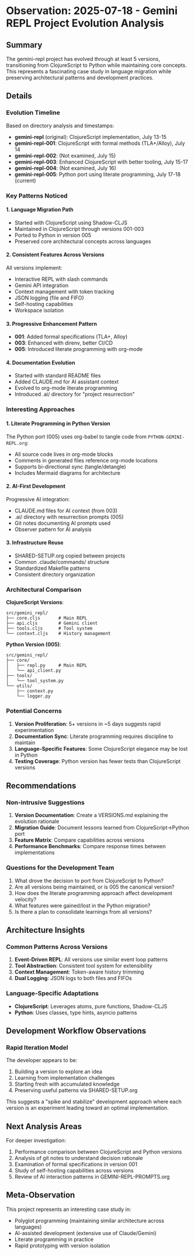 # Observation: 2025-07-18 - Gemini REPL Project Evolution Analysis

## Summary
The gemini-repl project has evolved through at least 5 versions, transitioning from ClojureScript to Python while maintaining core concepts. This represents a fascinating case study in language migration while preserving architectural patterns and development practices.

## Details

### Evolution Timeline
Based on directory analysis and timestamps:
- **gemini-repl** (original): ClojureScript implementation, July 13-15
- **gemini-repl-001**: ClojureScript with formal methods (TLA+/Alloy), July 14
- **gemini-repl-002**: (Not examined, July 15)
- **gemini-repl-003**: Enhanced ClojureScript with better tooling, July 15-17
- **gemini-repl-004**: (Not examined, July 16)
- **gemini-repl-005**: Python port using literate programming, July 17-18 (current)

### Key Patterns Noticed

#### 1. **Language Migration Path**
- Started with ClojureScript using Shadow-CLJS
- Maintained in ClojureScript through versions 001-003
- Ported to Python in version 005
- Preserved core architectural concepts across languages

#### 2. **Consistent Features Across Versions**
All versions implement:
- Interactive REPL with slash commands
- Gemini API integration
- Context management with token tracking
- JSON logging (file and FIFO)
- Self-hosting capabilities
- Workspace isolation

#### 3. **Progressive Enhancement Pattern**
- **001**: Added formal specifications (TLA+, Alloy)
- **003**: Enhanced with direnv, better CI/CD
- **005**: Introduced literate programming with org-mode

#### 4. **Documentation Evolution**
- Started with standard README files
- Added CLAUDE.md for AI assistant context
- Evolved to org-mode literate programming
- Introduced .ai/ directory for "project resurrection"

### Interesting Approaches

#### 1. **Literate Programming in Python Version**
The Python port (005) uses org-babel to tangle code from `PYTHON-GEMINI-REPL.org`:
- All source code lives in org-mode blocks
- Comments in generated files reference org-mode locations
- Supports bi-directional sync (tangle/detangle)
- Includes Mermaid diagrams for architecture

#### 2. **AI-First Development**
Progressive AI integration:
- CLAUDE.md files for AI context (from 003)
- .ai/ directory with resurrection prompts (005)
- Git notes documenting AI prompts used
- Observer pattern for AI analysis

#### 3. **Infrastructure Reuse**
- SHARED-SETUP.org copied between projects
- Common .claude/commands/ structure
- Standardized Makefile patterns
- Consistent directory organization

### Architectural Comparison

**ClojureScript Versions**:
```
src/gemini_repl/
├── core.cljs       # Main REPL
├── api.cljs        # Gemini client
├── tools.cljs      # Tool system
└── context.cljs    # History management
```

**Python Version (005)**:
```
src/gemini_repl/
├── core/
│   ├── repl.py     # Main REPL
│   └── api_client.py
├── tools/
│   └── tool_system.py
└── utils/
    ├── context.py
    └── logger.py
```

### Potential Concerns

1. **Version Proliferation**: 5+ versions in ~5 days suggests rapid experimentation
2. **Documentation Sync**: Literate programming requires discipline to maintain
3. **Language-Specific Features**: Some ClojureScript elegance may be lost in Python
4. **Testing Coverage**: Python version has fewer tests than ClojureScript versions

## Recommendations

### Non-intrusive Suggestions

1. **Version Documentation**: Create a VERSIONS.md explaining the evolution rationale
2. **Migration Guide**: Document lessons learned from ClojureScript→Python port
3. **Feature Matrix**: Compare capabilities across versions
4. **Performance Benchmarks**: Compare response times between implementations

### Questions for the Development Team

1. What drove the decision to port from ClojureScript to Python?
2. Are all versions being maintained, or is 005 the canonical version?
3. How does the literate programming approach affect development velocity?
4. What features were gained/lost in the Python migration?
5. Is there a plan to consolidate learnings from all versions?

## Architecture Insights

### Common Patterns Across Versions
1. **Event-Driven REPL**: All versions use similar event loop patterns
2. **Tool Abstraction**: Consistent tool system for extensibility
3. **Context Management**: Token-aware history trimming
4. **Dual Logging**: JSON logs to both files and FIFOs

### Language-Specific Adaptations
- **ClojureScript**: Leverages atoms, pure functions, Shadow-CLJS
- **Python**: Uses classes, type hints, asyncio patterns

## Development Workflow Observations

### Rapid Iteration Model
The developer appears to be:
1. Building a version to explore an idea
2. Learning from implementation challenges
3. Starting fresh with accumulated knowledge
4. Preserving useful patterns via SHARED-SETUP.org

This suggests a "spike and stabilize" development approach where each version is an experiment leading toward an optimal implementation.

## Next Analysis Areas

For deeper investigation:
1. Performance comparison between ClojureScript and Python versions
2. Analysis of git notes to understand decision rationale
3. Examination of formal specifications in version 001
4. Study of self-hosting capabilities across versions
5. Review of AI interaction patterns in GEMINI-REPL-PROMPTS.org

## Meta-Observation

This project represents an interesting case study in:
- Polyglot programming (maintaining similar architecture across languages)
- AI-assisted development (extensive use of Claude/Gemini)
- Literate programming in practice
- Rapid prototyping with version isolation
